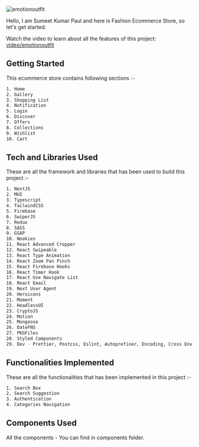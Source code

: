![emotionoutfit](https://github.com/user-attachments/assets/4d238f38-f95d-4a98-9564-c526e26219f9)

Hello, I am Sumeet Kumar Paul and here is Fashion Ecommerce Store, so let's get started.

Watch the video to learn about all the features of this project: [video/emotionoutfit](https://drive.google.com/file/d/1XbywEe0x5jZPfGj0l0mKpuHk82zqKzP4/view?usp=sharing)

## Getting Started

This ecommerce store contains following sections :-

```bash
1. Home
2. Gallery
3. Shopping List
4. Notification
5. Login
6. Discover
7. Offers
8. Collections
9. Wishlist
10. Cart
```

## Tech and Libraries Used

These are all the framework and libraries that has been used to build this project :-

```bash
1. NextJS
2. MUI
3. Typescript
4. TailwindCSS
5. Firebase
6. SwiperJS
7. Redux
8. SASS
9. GSAP
10. Nookies
11. React Advanced Cropper
12. React Swipeable
13. React Type Animation
14. React Zoom Pan Pinch
15. React Firebase Hooks
16. React Timer Hook
17. React Use Navigate List
18. React Email
19. Next User Agent
20. Heroicons
21. Moment
22. HeadlessUI
23. CryptoJS
24. Motion
25. Mongoose
26. DateFNS
27. PKGFiles
28. Styled Components
29. Dev - Prettier, Postcss, Eslint, Autoprefixer, Encoding, Cross Env, Next bundle Analyzer
```

## Functionalities Implemented

These are all the functionalities that has been implemented in this project :-

```bash
1. Search Box
2. Search Suggestion
3. Authentication
4. Categories Navigation
```

## Components Used

All the components - You can find in components folder.
